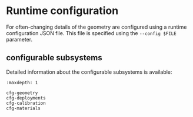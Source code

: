 # Runtime configuration

For often-changing details of the geometry are configured using a runtime
configuration JSON file. This file is specified using the `--config $FILE`
parameter.

## configurable subsystems

Detailed information about the configurable subsystems is available:

```{toctree}
:maxdepth: 1

cfg-geometry
cfg-deployments
cfg-calibration
cfg-materials
```

